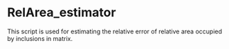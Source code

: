 # RelArea_estimator
This script is used for estimating the relative error of relative area occupied by inclusions in matrix. 
